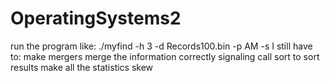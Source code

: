 # OperatingSystems2
run the program like: ./myfind -h 3 -d Records100.bin -p AM -s
I still have to:
make mergers merge the information correctly
signaling
call sort to sort results
make all the statistics
skew
